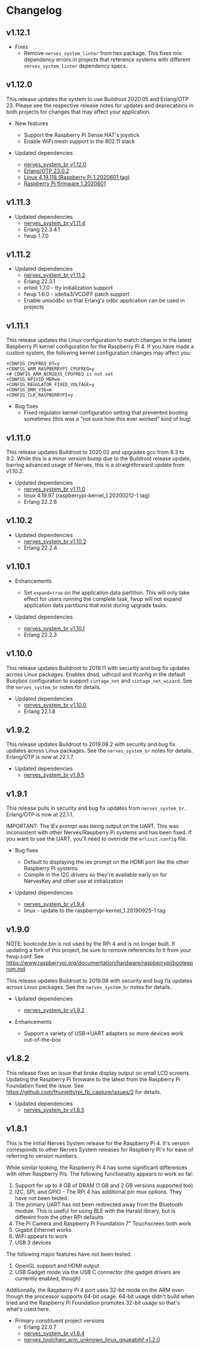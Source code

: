 # Changelog

## v1.12.1

* Fixes
  * Remove `nerves_system_linter` from hex package. This fixes mix dependency
    errors in projects that reference systems with different
    `nerves_system_linter` dependency specs.

## v1.12.0

This release updates the system to use Buildroot 2020.05 and Erlang/OTP 23.
Please see the respective release notes for updates and deprecations in both
projects for changes that may affect your application.

* New features
  * Support the Raspberry Pi Sense HAT's joystick
  * Enable WiFi mesh support in the 802.11 stack

* Updated dependencies
  * [nerves_system_br v1.12.0](https://github.com/nerves-project/nerves_system_br/releases/tag/v1.12.0)
  * [Erlang/OTP 23.0.2](https://erlang.org/download/OTP-23.0.2.README)
  * [Linux 4.19.118 (Raspberry Pi 1.2020601 tag)](https://github.com/raspberrypi/linux/tree/raspberrypi-kernel_1.20200601-1)
  * [Raspberry Pi firmware 1.2020601](https://github.com/raspberrypi/firmware/tree/1.20200601)

## v1.11.3

* Updated dependencies
  * [nerves_system_br v1.11.4](https://github.com/nerves-project/nerves_system_br/releases/tag/v1.11.4)
  * Erlang 22.3.4.1
  * fwup 1.7.0

## v1.11.2

* Updated dependencies
  * [nerves_system_br v1.11.2](https://github.com/nerves-project/nerves_system_br/releases/tag/v1.11.2)
  * Erlang 22.3.1
  * erlinit 1.7.0 - tty initialization support
  * fwup 1.6.0 - xdelta3/VCDIFF patch support
  * Enable unixodbc so that Erlang's odbc application can be used in projects

## v1.11.1

This release updates the Linux configuration to match changes in the latest
Raspberry Pi kernel configuration for the Raspberry Pi 4. If you have made
a custom system, the following kernel configuration changes may affect you:

```
+CONFIG_CPUFREQ_DT=y
+CONFIG_ARM_RASPBERRYPI_CPUFREQ=y
+# CONFIG_ARM_BCM2835_CPUFREQ is not set
+CONFIG_RPIVID_MEM=m
+CONFIG_REGULATOR_FIXED_VOLTAGE=y
+CONFIG_DRM_V3D=m
+CONFIG_CLK_RASPBERRYPI=y
```

* Bug fixes
  * Fixed regulator kernel configuration setting that prevented booting
    sometimes (this was a "not sure how this ever worked" kind of bug)

## v1.11.0

This release updates Buildroot to 2020.02 and upgrades gcc from 8.3 to 9.2.
While this is a minor version bump due to the Buildroot release update, barring
advanced usage of Nerves, this is a straightforward update from v1.10.2.

* Updated dependencies
  * [nerves_system_br v1.11.0](https://github.com/nerves-project/nerves_system_br/releases/tag/v1.11.0)
  * linux 4.19.97 (raspberrypi-kernel_1.20200212-1 tag)
  * Erlang 22.2.8

## v1.10.2

* Updated dependencies
  * [nerves_system_br v1.10.2](https://github.com/nerves-project/nerves_system_br/releases/tag/v1.10.2)
  * Erlang 22.2.4

## v1.10.1

* Enhancements
  * Set `expand=true` on the application data partition. This will only take
    effect for users running the complete task, fwup will not expand application
    data partitions that exist during upgrade tasks.

* Updated dependencies
  * [nerves_system_br v1.10.1](https://github.com/nerves-project/nerves_system_br/releases/tag/v1.10.1)
  * Erlang 22.2.3

## v1.10.0

This release updates Buildroot to 2019.11 with security and bug fix updates
across Linux packages. Enables dnsd, udhcpd and ifconfig in the default
Busybox configuration to support `vintage_net` and `vintage_net_wizard`.
See the `nerves_system_br` notes for details.

* Updated dependencies
  * [nerves_system_br v1.10.0](https://github.com/nerves-project/nerves_system_br/releases/tag/v1.10.0)
  * Erlang 22.1.8

## v1.9.2

This release updates Buildroot to 2019.08.2 with security and bug fix updates
across Linux packages. See the `nerves_system_br` notes for details.
Erlang/OTP is now at 22.1.7.

* Updated dependencies
  * [nerves_system_br v1.9.5](https://github.com/nerves-project/nerves_system_br/releases/tag/v1.9.5)

## v1.9.1

This release pulls in security and bug fix updates from `nerves_system_br`.
Erlang/OTP is now at 22.1.1.

IMPORTANT: The IEx prompt was being output on the UART. This was inconsistent
with other Nerves/Raspberry Pi systems and has been fixed. If you want to
use the UART, you'll need to override the `erlinit.config` file.

* Bug fixes
  * Default to displaying the iex prompt on the HDMI port like the other
    Raspberry Pi systems
  * Compile in the I2C drivers so they're available early on for NervesKey and
    other use at initialization

* Updated dependencies
  * [nerves_system_br v1.9.4](https://github.com/nerves-project/nerves_system_br/releases/tag/v1.9.4)
  * linux - update to the raspberrypi-kernel_1.20190925-1 tag

## v1.9.0

NOTE: bootcode.bin is not used by the RPi 4 and is no longer built.
  If updating a fork of this project, be sure to remove references to it from
  your fwup.conf. See
  https://www.raspberrypi.org/documentation/hardware/raspberrypi/booteeprom.md

This release updates Buildroot to 2019.08 with security and bug fix updates
across Linux packages. See the `nerves_system_br` notes for details.

* Updated dependencies
  * [nerves_system_br v1.9.2](https://github.com/nerves-project/nerves_system_br/releases/tag/v1.9.2)

* Enhancements
  * Support a variety of USB->UART adapters so more devices work out-of-the-box

## v1.8.2

This release fixes an issue that broke display output on small LCD screens.
Updating the Raspberry Pi firmware to the latest from the Raspberry Pi
Foundation fixed the issue. See
https://github.com/fhunleth/rpi_fb_capture/issues/2 for details.

* Updated dependencies
  * [nerves_system_br v1.8.5](https://github.com/nerves-project/nerves_system_br/releases/tag/v1.8.5)

## v1.8.1

This is the initial Nerves System release for the Raspberry Pi 4. It's version
corresponds to other Nerves System releases for Raspberry Pi's for ease of
referring to version numbers.

While similar looking, the Raspberry Pi 4 has some significant differences with
other Raspberry Pis. The following functionality appears to work so far:

1. Support for up to 4 GB of DRAM (1 GB and 2 GB versions supported too)
2. I2C, SPI, and GPIO - The RPi 4 has additional pin mux options. They have not
   been tested.
3. The primary UART has not been redirected away from the Bluetooth module. This
   is useful for using BLE with the Harald library, but is different from the
   other RPi defaults
4. The Pi Camera and Raspberry Pi Foundation 7" Touchscreen both work
5. Gigabit Ethernet works
6. WiFi appears to work
7. USB 3 devices

The following major features have not been tested:

1. OpenGL support and HDMI output
2. USB Gadget mode via the USB C connector (the gadget drivers are currently
   enabled, though)

Additionally, the Raspberry Pi 4 port uses 32-bit mode on the ARM even though
the processor supports 64-bit usage. 64-bit usage didn't build when tried and
the Raspberry Pi Foundation promotes 32-bit usage so that's what's used here.

* Primary constituent project versions
  * Erlang 22.0.7
  * [nerves_system_br v1.8.4](https://github.com/nerves-project/nerves_system_br/releases/tag/v1.8.4)
  * [nerves_toolchain_arm_unknown_linux_gnueabihf v1.2.0](https://github.com/nerves-project/toolchains/releases/tag/v1.2.0)

